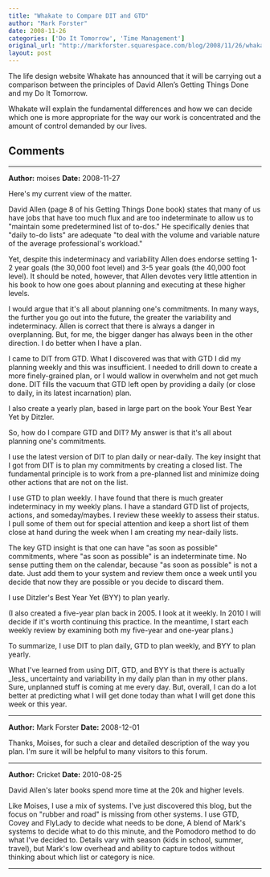 ```yaml
---
title: "Whakate to Compare DIT and GTD"
author: "Mark Forster"
date: 2008-11-26
categories: ['Do It Tomorrow', 'Time Management']
original_url: "http://markforster.squarespace.com/blog/2008/11/26/whakate-to-compare-dit-and-gtd.html"
layout: post
---
```


The life design website Whakate has announced that it will be carrying out a comparison between the principles of David Allen’s Getting Things Done and my Do It Tomorrow.

Whakate will explain the fundamental differences and how we can decide which one is more appropriate for the way our work is concentrated and the amount of control demanded by our lives.


## Comments

---

**Author:** moises
**Date:** 2008-11-27

Here's my current view of the matter.  
  
David Allen (page 8 of his Getting Things Done book) states that many of us have jobs that have too much flux and are too indeterminate to allow us to "maintain some predetermined list of to-dos." He specifically denies that "daily to-do lists" are adequate "to deal with the volume and variable nature of the average professional's workload."  
  
Yet, despite this indeterminacy and variability Allen does endorse setting 1-2 year goals (the 30,000 foot level) and 3-5 year goals (the 40,000 foot level). It should be noted, however, that Allen devotes very little attention in his book to how one goes about planning and executing at these higher levels.  
  
I would argue that it's all about planning one's commitments. In many ways, the further you go out into the future, the greater the variability and indeterminacy. Allen is correct that there is always a danger in overplanning. But, for me, the bigger danger has always been in the other direction. I do better when I have a plan.  
  
I came to DIT from GTD. What I discovered was that with GTD I did my planning weekly and this was insufficient. I needed to drill down to create a more finely-grained plan, or I would wallow in overwhelm and not get much done. DIT fills the vacuum that GTD left open by providing a daily (or close to daily, in its latest incarnation) plan.  
  
I also create a yearly plan, based in large part on the book Your Best Year Yet by Ditzler.  
  
So, how do I compare GTD and DIT? My answer is that it's all about planning one's commitments.  
  
I use the latest version of DIT to plan daily or near-daily. The key insight that I got from DIT is to plan my commitments by creating a closed list. The fundamental principle is to work from a pre-planned list and minimize doing other actions that are not on the list.   
  
I use GTD to plan weekly. I have found that there is much greater indeterminacy in my weekly plans. I have a standard GTD list of projects, actions, and someday/maybes. I review these weekly to assess their status. I pull some of them out for special attention and keep a short list of them close at hand during the week when I am creating my near-daily lists.  
  
The key GTD insight is that one can have "as soon as possible" commitments, where "as soon as possible" is an indeterminate time. No sense putting them on the calendar, because "as soon as possible" is not a date. Just add them to your system and review them once a week until you decide that now they are possible or you decide to discard them.   
  
I use Ditzler's Best Year Yet (BYY) to plan yearly.   
  
(I also created a five-year plan back in 2005. I look at it weekly. In 2010 I will decide if it's worth continuing this practice. In the meantime, I start each weekly review by examining both my five-year and one-year plans.)  
  
To summarize, I use DIT to plan daily, GTD to plan weekly, and BYY to plan yearly.  
  
What I've learned from using DIT, GTD, and BYY is that there is actually \_less\_ uncertainty and variability in my daily plan than in my other plans. Sure, unplanned stuff is coming at me every day. But, overall, I can do a lot better at predicting what I will get done today than what I will get done this week or this year.

---

**Author:** Mark Forster
**Date:** 2008-12-01

Thanks, Moises, for such a clear and detailed description of the way you plan. I'm sure it will be helpful to many visitors to this forum.

---

**Author:** Cricket
**Date:** 2010-08-25

David Allen's later books spend more time at the 20k and higher levels.  
  
Like Moises, I use a mix of systems. I've just discovered this blog, but the focus on "rubber and road" is missing from other systems. I use GTD, Covey and FlyLady to decide what needs to be done, A blend of Mark's systems to decide what to do this minute, and the Pomodoro method to do what I've decided to. Details vary with season (kids in school, summer, travel), but Mark's low overhead and ability to capture todos without thinking about which list or category is nice.

---
